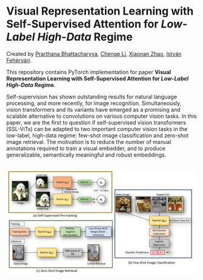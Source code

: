 # Visual Representation Learning with Self-Supervised Attention for _Low-Label_ _High-Data_ Regime
Created by [Prarthana Bhattacharyya](https://ca.linkedin.com/in/prarthana-bhattacharyya-44582a79), [Chenge Li](https://www.linkedin.com/in/chengeli), [Xiaonan Zhao](https://www.linkedin.com/in/zhaoxiaonan), [István Fehérvári](https://ca.linkedin.com/in/istvanfehervari).

This repository contains PyTorch implementation for paper **Visual Representation Learning with Self-Supervised Attention for _Low-Label_ _High-Data_ Regime**.

Self-supervision has shown outstanding results for natural language processing, and more recently, for image recognition. Simultaneously, vision transformers and its variants have emerged as a promising and scalable alternative to convolutions on various computer vision tasks. In this paper, we are the first to question if self-supervised vision transformers (SSL-ViTs) can be adapted to two important computer vision tasks in the low-label, high-data regime: few-shot image classification and zero-shot image retrieval. The motivation is to reduce the number of manual annotations required to train a visual embedder, and to produce generalizable, semantically meaningful and robust embeddings. 

</br>

<div align="center">
    <img src="figs/intro.png" width="700">
</div>

